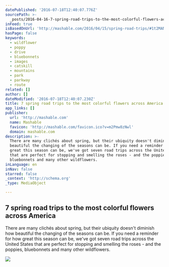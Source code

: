 ```yaml
---
datePublished: '2016-07-18T12:40:07.776Z'
sourcePath: >-
  _posts/2016-04-16-7-spring-road-trips-to-the-most-colorful-flowers-across-amer.md
inFeed: true
isBasedOnUrl: 'http://mashable.com/2016/04/15/spring-road-trips/#1t2MANqDGPqa'
hasPage: false
keywords:
  - wildflower
  - poppy
  - drive
  - bluebonnets
  - images
  - catskill
  - mountains
  - park
  - parkway
  - route
related: []
author: []
dateModified: '2016-07-18T12:40:07.230Z'
title: 7 spring road trips to the most colorful flowers across America
app_links: []
publisher:
  url: 'http://mashable.com'
  name: Mashable
  favicon: 'http://mashable.com/favicon.ico?v=m2Pmw8zNwl'
  domain: mashable.com
description: >-
  There are many clichés about spring, but their ubiquity doesn't diminish how
  beautiful the changing of the seasons can be. If you need a reminder for how
  great this season can be, we've got seven road trips across the United States
  that are perfect for stopping and smelling the roses - and the poppies,
  bluebonnets and many other wildflowers.
inLanguage: en
inNav: false
starred: false
_context: 'http://schema.org'
_type: MediaObject

---
```

<article style=""><h1>7 spring road trips to the most colorful flowers across America</h1><p>There are many clichés about spring, but their ubiquity doesn't diminish how beautiful the changing of the seasons can be. If you need a reminder for how great this season can be, we've got seven road trips across the United States that are perfect for stopping and smelling the roses - and the poppies, bluebonnets and many other wildflowers.</p><img src="http://rack.0.mshcdn.com/media/ZgkyMDE2LzA0LzEzLzFhLzk2NDgyNTE1NDguY2M4MzUuanBnCnAJdGh1bWIJMTIwMHg5NjAwPg/0694ce7b/090/9648251548_349c53f86c_o.jpg" /></article>